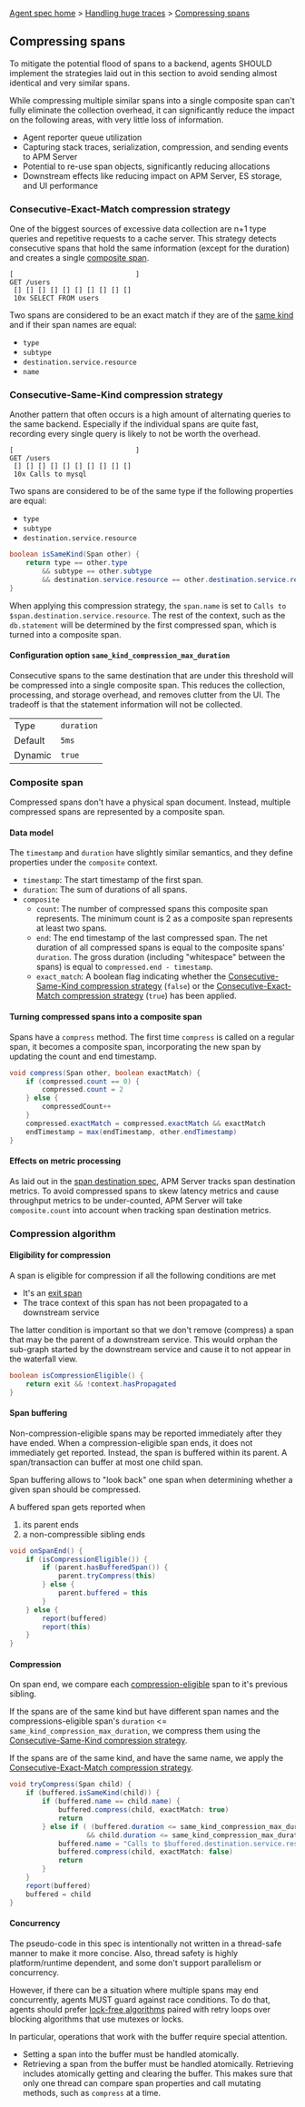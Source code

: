 [Agent spec home](README.md) > [Handling huge traces](tracing-spans-handling-huge-traces.md) > [Compressing spans](tracing-spans-compress.md)

## Compressing spans

To mitigate the potential flood of spans to a backend,
agents SHOULD implement the strategies laid out in this section to avoid sending almost identical and very similar spans.

While compressing multiple similar spans into a single composite span can't fully eliminate the collection overhead,
it can significantly reduce the impact on the following areas,
with very little loss of information.
- Agent reporter queue utilization
- Capturing stack traces, serialization, compression, and sending events to APM Server
- Potential to re-use span objects, significantly reducing allocations
- Downstream effects like reducing impact on APM Server, ES storage, and UI performance


### Consecutive-Exact-Match compression strategy

One of the biggest sources of excessive data collection are n+1 type queries and repetitive requests to a cache server.
This strategy detects consecutive spans that hold the same information (except for the duration)
and creates a single [composite span](tracing-spans-compress.md#composite-span).

```
[                              ]
GET /users
 [] [] [] [] [] [] [] [] [] []
 10x SELECT FROM users
```

Two spans are considered to be an exact match if they are of the [same kind](consecutive-same-kind-compression-strategy) and if their span names are equal:
- `type`
- `subtype`
- `destination.service.resource`
- `name`

### Consecutive-Same-Kind compression strategy

Another pattern that often occurs is a high amount of alternating queries to the same backend.
Especially if the individual spans are quite fast, recording every single query is likely to not be worth the overhead.

```
[                              ]
GET /users
 [] [] [] [] [] [] [] [] [] []
 10x Calls to mysql
```

Two spans are considered to be of the same type if the following properties are equal:
- `type`
- `subtype`
- `destination.service.resource`

```java
boolean isSameKind(Span other) {
    return type == other.type
        && subtype == other.subtype
        && destination.service.resource == other.destination.service.resource
}
```

When applying this compression strategy, the `span.name` is set to `Calls to $span.destination.service.resource`.
The rest of the context, such as the `db.statement` will be determined by the first compressed span, which is turned into a composite span.


#### Configuration option `same_kind_compression_max_duration`

Consecutive spans to the same destination that are under this threshold will be compressed into a single composite span.
This reduces the collection, processing, and storage overhead, and removes clutter from the UI.
The tradeoff is that the statement information will not be collected. 

|                |          |
|----------------|----------|
| Type           | `duration`|
| Default        | `5ms`    |
| Dynamic        | `true`   |

### Composite span

Compressed spans don't have a physical span document.
Instead, multiple compressed spans are represented by a composite span.

#### Data model

The `timestamp` and `duration` have slightly similar semantics,
and they define properties under the `composite` context.

- `timestamp`: The start timestamp of the first span.
- `duration`: The sum of durations of all spans.
- `composite`
    - `count`: The number of compressed spans this composite span represents.
      The minimum count is 2 as a composite span represents at least two spans.
    - `end`: The end timestamp of the last compressed span.
      The net duration of all compressed spans is equal to the composite spans' `duration`.
      The gross duration (including "whitespace" between the spans) is equal to `compressed.end - timestamp`.
    - `exact_match`: A boolean flag indicating whether the
      [Consecutive-Same-Kind compression strategy](tracing-spans-compress.md#consecutive-same-kind-compression-strategy) (`false`) or the
      [Consecutive-Exact-Match compression strategy](tracing-spans-compress.md#consecutive-exact-match-compression-strategy) (`true`) has been applied.

#### Turning compressed spans into a composite span

Spans have a `compress` method.
The first time `compress` is called on a regular span, it becomes a composite span,
incorporating the new span by updating the count and end timestamp.

```java
void compress(Span other, boolean exactMatch) {
    if (compressed.count == 0) {
        compressed.count = 2
    } else {
        compressedCount++
    }
    compressed.exactMatch = compressed.exactMatch && exactMatch
    endTimestamp = max(endTimestamp, other.endTimestamp)
}
```

#### Effects on metric processing

As laid out in the [span destination spec](tracing-spans-destination.md#contextdestinationserviceresource),
APM Server tracks span destination metrics.
To avoid compressed spans to skew latency metrics and cause throughput metrics to be under-counted,
APM Server will take `composite.count` into account when tracking span destination metrics.

### Compression algorithm

#### Eligibility for compression

A span is eligible for compression if all the following conditions are met
- It's an [exit span](https://github.com/elastic/apm/blob/master/specs/agents/tracing-spans-destination.md#contextdestinationserviceresource)
- The trace context of this span has not been propagated to a downstream service

The latter condition is important so that we don't remove (compress) a span that may be the parent of a downstream service.
This would orphan the sub-graph started by the downstream service and cause it to not appear in the waterfall view.

```java
boolean isCompressionEligible() {
    return exit && !context.hasPropagated
}
```

#### Span buffering

Non-compression-eligible spans may be reported immediately after they have ended.
When a compression-eligible span ends, it does not immediately get reported.
Instead, the span is buffered within its parent.
A span/transaction can buffer at most one child span.

Span buffering allows to "look back" one span when determining whether a given span should be compressed.

A buffered span gets reported when
1. its parent ends
2. a non-compressible sibling ends

```java
void onSpanEnd() {
    if (isCompressionEligible()) {
        if (parent.hasBufferedSpan()) {
            parent.tryCompress(this)
        } else {
            parent.buffered = this
        }
    } else { 
        report(buffered)
        report(this)
    }
}
```

#### Compression

On span end, we compare each [compression-eligible](tracing-spans-compress.md#eligibility-for-compression) span to it's previous sibling.

If the spans are of the same kind but have different span names and the compressions-eligible span's `duration` <= `same_kind_compression_max_duration`,
we compress them using the [Consecutive-Same-Kind compression strategy](tracing-spans-compress.md#consecutive-same-kind-compression-strategy).

If the spans are of the same kind, and have the same name,
we apply the [Consecutive-Exact-Match compression strategy](tracing-spans-compress.md#consecutive-exact-match-compression-strategy).

```java
void tryCompress(Span child) {
    if (buffered.isSameKind(child)) {
        if (buffered.name == child.name) {
            buffered.compress(child, exactMatch: true)
            return
        } else if ( (buffered.duration <= same_kind_compression_max_duration || buffered.composite.count > 1)
                   && child.duration <= same_kind_compression_max_duration) {
            buffered.name = "Calls to $buffered.destination.service.resource"
            buffered.compress(child, exactMatch: false)
            return
        }
    }
    report(buffered)
    buffered = child
}
```

#### Concurrency

The pseudo-code in this spec is intentionally not written in a thread-safe manner to make it more concise.
Also, thread safety is highly platform/runtime dependent, and some don't support parallelism or concurrency.

However, if there can be a situation where multiple spans may end concurrently, agents MUST guard against race conditions.
To do that, agents should prefer [lock-free algorithms](https://en.wikipedia.org/wiki/Non-blocking_algorithm)
paired with retry loops over blocking algorithms that use mutexes or locks.

In particular, operations that work with the buffer require special attention.
- Setting a span into the buffer must be handled atomically.
- Retrieving a span from the buffer must be handled atomically.
  Retrieving includes atomically getting and clearing the buffer.
  This makes sure that only one thread can compare span properties and call mutating methods, such as `compress` at a time.
